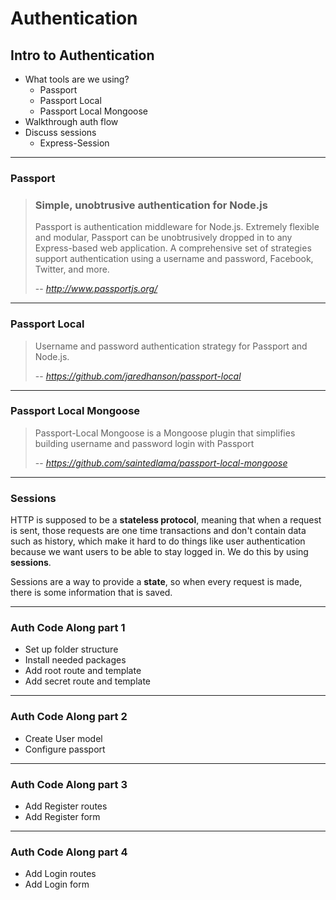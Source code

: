 # Authentication
## Intro to Authentication
* What tools are we using?
	* Passport
	* Passport Local
	* Passport Local Mongoose
* Walkthrough auth flow
* Discuss sessions
	* Express-Session

----------
### Passport
> ### Simple, unobtrusive authentication for Node.js
> Passport is authentication middleware for Node.js. Extremely flexible and modular, Passport can be unobtrusively dropped in to any Express-based web application. A comprehensive set of strategies support authentication using a username and password, Facebook, Twitter, and more.
>
> -- <cite>http://www.passportjs.org/</cite>
----------
### Passport Local

> Username and password authentication strategy for Passport and Node.js.
>
> -- <cite>https://github.com/jaredhanson/passport-local</cite>

----------
### Passport Local Mongoose

> Passport-Local Mongoose is a Mongoose plugin that simplifies building username and password login with Passport
>
> -- <cite>https://github.com/saintedlama/passport-local-mongoose</cite>

----------
### Sessions

HTTP is supposed to be a **stateless protocol**, meaning that when a request is sent, those requests are one time transactions and don't contain data such as history, which make it hard to do things like user authentication because we want users to be able to stay logged in. We do this by using **sessions**.

Sessions are a way to provide a **state**, so when every request is made, there is some information that is saved.

----------
### Auth Code Along part 1
* Set up folder structure
* Install needed packages
* Add root route and template
* Add secret route and template

----------
### Auth Code Along part 2
* Create User model
* Configure passport

----------
### Auth Code Along part 3
* Add Register routes
* Add Register form

----------
### Auth Code Along part 4
* Add Login routes
* Add Login form